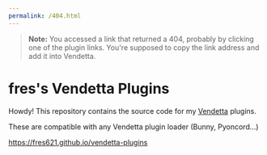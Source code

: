 ```yaml
---
permalink: /404.html
---
```

> **Note:** You accessed a link that returned a 404, probably by clicking one of the plugin links. You're supposed to copy the link address and add it into Vendetta.

# fres's Vendetta Plugins

Howdy! This repository contains the source code for my [Vendetta](https://github.com/vendetta-mod/Vendetta) plugins.

These are compatible with any Vendetta plugin loader (Bunny, Pyoncord...)

https://fres621.github.io/vendetta-plugins
